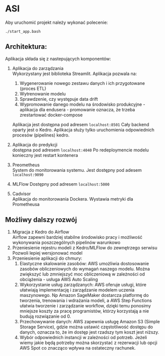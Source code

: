 # ASI

Aby uruchomić projekt należy wykonać polecenie:

```
./start_app.bash
```

## Architektura:

Aplikacja składa się z nastepujących komponentów:

1. Aplikacja do zarządzania  
   Wykorzystany jest biblioteka Streamlit.
   Aplikacja pozwala na:
   1. Wygenerowanie nowego zestawu danych i ich przygotowane (proces ETL)
   2. Wytrenowanie modelu 
   3. Sprawdzenie, czy występuje data drift
   4. Wypromowanie danego modelu na środowisko produkcyjne - aplikacja dla endusera - promowanie oznacza, że trzeba zrestartować docker-compose
   
   Aplikacja jest dostępna pod adresem `localhost:8501`
   Cały backend oparty jest o Kedro. Aplikacja służy tylko uruchomienia odpowiednich procesów (pipelines) kedro.
2. Aplikacja do predykcji  
   dostępna pod adresem `localhost:4040`
   Po redeploymencie modelu konieczny jest restart kontenera
3. Preometheus  
   System do monitorowania systemu. Jest dostępny pod adesem `localhost:9090`
4. MLFlow 
   Dostępny pod adresem `localhost:5000`
5. Cadvisor  
   Aplikacja do monitorowania Dockera. Wystawia metryki dla Prometheusa
   
   

## Możliwy dalszy rozwój  

1. Migracja z Kedro do Airflow  
   Airflow zapewni bardziej stabilne środowisko pracy i możliwość wykonywania poszczególnych pipelinów warunkowo
2. Przeniesienie rejestru modeli z Kedro/MLFlow do zewnętrzego serwisu  
   Pozwoli lepiej wersjonować model
3. Przeniesienie aplikacji do chmury:
   1. Elastyczne skalowanie zasobów: AWS umożliwia dostosowanie zasobów obliczeniowych do wymagań naszego modelu. Można zwiększyć lub zmniejszyć moc obliczeniową w zależności od obciążenia - usługa AWS Auto Scaling
   2. Wykorzystanie usług zarządzanych: AWS oferuje usługi, które ułatwiają implementację i zarządzanie modelem uczenia maszynowego. Np Amazon SageMaker dostarcza platformę do tworzenia, trenowania i wdrażania modeli, a AWS Step Functions ułatwia tworzenie i zarządzanie workflow, dzięki temu ponosimy mniejsze koszty za pracę programistów, którzy korzystają a nie budują rozwiązanie od 0.
   3. Przechowywanie danych: AWS zapewnia usługę Amazon S3 (Simple Storage Service), gdzie można ustawić częstotliwość dostępu do danych, oznacza to, że im dostęp jest rzadszy tym koszt jest niższy.
   4. Wybór odpowiednich instancji w zależności od potrzeb. Jeżeli wiemy jakie będą potrzeby można skorzystać z rezerwacji lub opcji AWS Spot co znacząco wpływa na ostateczny rachunek.  

   

